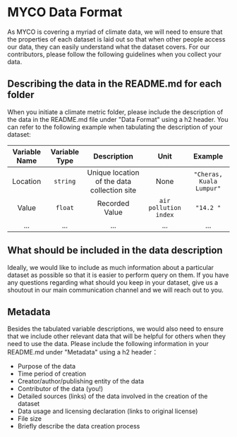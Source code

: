 # MYCO Data Format

As MYCO is covering a myriad of climate data, we will need to ensure that the properties of each dataset is laid out so that when other people access our data, they can easily
understand what the dataset covers. For our contributors, please follow the following guidelines when you collect your data.

## Describing the data in the README.md for each folder

When you initiate a climate metric folder, please include the description of the data in the README.md file under "Data Format" using a h2 header. You can refer to the following
example when tabulating the description of your dataset:

| Variable Name | Variable Type | Description | Unit | Example |
| :-----------: | :-----------: | :---------: | :--: | :-----: |
| Location | `string` | Unique location of the data collection site | None | `"Cheras, Kuala Lumpur"` |
| Value | `float` | Recorded Value | `air pollution index` | `"14.2 "` |
| ...   |  ...  | ...   |  ...  | ... |

## What should be included in the data description

Ideally, we would like to include as much information about a particular dataset as possible so that it is easier to perform query on them. If you have any questions regarding
what should you keep in your dataset, give us a shoutout in our main communication channel and we will reach out to you.

## Metadata

Besides the tabulated variable descriptions, we would also need to ensure that we include other relevant data that will be helpful for others when they need to use the data.
Please include the following information in your README.md under "Metadata" using a h2 header：

* Purpose of the data
* Time period of creation
* Creator/author/publishing entity of the data
* Contributor of the data (you!)
* Detailed sources (links) of the data involved in the creation of the dataset
* Data usage and licensing declaration (links to original license)
* File size
* Briefly describe the data creation process


